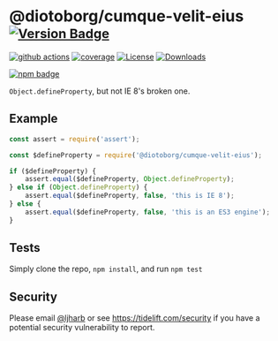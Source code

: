 # @diotoborg/cumque-velit-eius <sup>[![Version Badge][npm-version-svg]][package-url]</sup>

[![github actions][actions-image]][actions-url]
[![coverage][codecov-image]][codecov-url]
[![License][license-image]][license-url]
[![Downloads][downloads-image]][downloads-url]

[![npm badge][npm-badge-png]][package-url]

`Object.defineProperty`, but not IE 8's broken one.

## Example

```js
const assert = require('assert');

const $defineProperty = require('@diotoborg/cumque-velit-eius');

if ($defineProperty) {
    assert.equal($defineProperty, Object.defineProperty);
} else if (Object.defineProperty) {
    assert.equal($defineProperty, false, 'this is IE 8');
} else {
    assert.equal($defineProperty, false, 'this is an ES3 engine');
}
```

## Tests
Simply clone the repo, `npm install`, and run `npm test`

## Security

Please email [@ljharb](https://github.com/ljharb) or see https://tidelift.com/security if you have a potential security vulnerability to report.

[package-url]: https://npmjs.org/package/@diotoborg/cumque-velit-eius
[npm-version-svg]: https://versionbadg.es/ljharb/@diotoborg/cumque-velit-eius.svg
[deps-svg]: https://david-dm.org/ljharb/@diotoborg/cumque-velit-eius.svg
[deps-url]: https://david-dm.org/ljharb/@diotoborg/cumque-velit-eius
[dev-deps-svg]: https://david-dm.org/ljharb/@diotoborg/cumque-velit-eius/dev-status.svg
[dev-deps-url]: https://david-dm.org/ljharb/@diotoborg/cumque-velit-eius#info=devDependencies
[npm-badge-png]: https://nodei.co/npm/@diotoborg/cumque-velit-eius.png?downloads=true&stars=true
[license-image]: https://img.shields.io/npm/l/@diotoborg/cumque-velit-eius.svg
[license-url]: LICENSE
[downloads-image]: https://img.shields.io/npm/dm/@diotoborg/cumque-velit-eius.svg
[downloads-url]: https://npm-stat.com/charts.html?package=@diotoborg/cumque-velit-eius
[codecov-image]: https://codecov.io/gh/ljharb/@diotoborg/cumque-velit-eius/branch/main/graphs/badge.svg
[codecov-url]: https://app.codecov.io/gh/ljharb/@diotoborg/cumque-velit-eius/
[actions-image]: https://img.shields.io/endpoint?url=https://github-actions-badge-u3jn4tfpocch.runkit.sh/ljharb/@diotoborg/cumque-velit-eius
[actions-url]: https://github.com/diotoborg/cumque-velit-eius/actions
